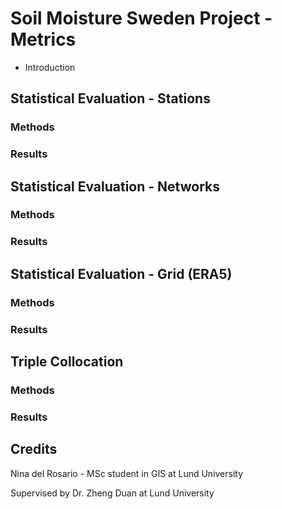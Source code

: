 # Soil Moisture Sweden Project - Metrics

* Introduction

## Statistical Evaluation - Stations
### Methods
### Results

## Statistical Evaluation - Networks
### Methods
### Results

## Statistical Evaluation - Grid (ERA5)
### Methods
### Results

## Triple Collocation
### Methods
### Results

## Credits

Nina del Rosario - MSc student in GIS at Lund University

Supervised by Dr. Zheng Duan at Lund University